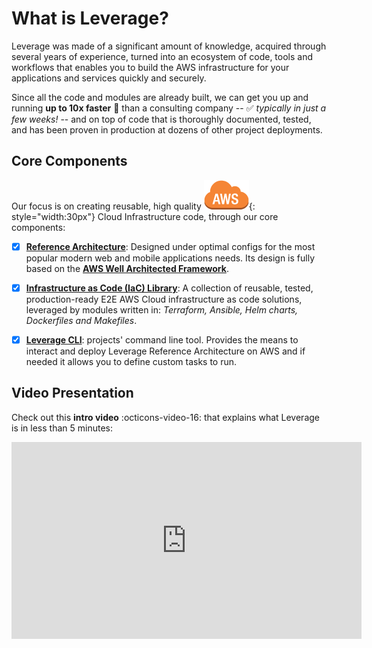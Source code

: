 # What is Leverage?
Leverage was made of a significant amount of knowledge, acquired through several years of experience, turned into an ecosystem of code, tools and workflows that enables you to build the AWS infrastructure for your applications and services quickly and securely.

Since all the code and modules are already built, we can get you up and running **up to 10x faster** :rocket: 
than a consulting company -- :white_check_mark: *typically in just a few weeks!* -- and on top of code that is thoroughly documented, tested, and has been proven in production at dozens of other project deployments.

## Core Components
Our focus is on creating reusable, high quality ![leverage-aws](/assets/images/icons/aws-emojipack/General_AWScloud.png "AWS"){: style="width:30px"} Cloud Infrastructure code, through our core components:

- [x] [**Reference Architecture**](/user-guide/ref-architecture-aws/overview/): Designed under optimal configs for the most popular modern web and mobile applications needs. Its design is fully based on the
[**AWS Well Architected Framework**](/work-with-us/support/#aws-well-architected-review).

- [x] [**Infrastructure as Code (IaC) Library**](/user-guide/infra-as-code-library/overview/): A collection of reusable, tested, production-ready E2E AWS Cloud infrastructure as code solutions, leveraged by modules written in: *Terraform, Ansible, Helm charts, Dockerfiles and Makefiles*.

- [x] [**Leverage CLI**](/user-guide/leverage-cli/overview/): projects' command line tool. Provides the means to interact and deploy Leverage Reference Architecture on AWS and if needed it allows you to define custom tasks to run.

## Video Presentation
Check out this **intro video** :octicons-video-16: that explains what Leverage is in less than 5 minutes:
<iframe width="560" height="315" src="https://www.youtube.com/embed/-vb9Qtz6mLs" title="Leverage Intro Video" frameborder="0" allow="accelerometer; autoplay; clipboard-write; encrypted-media; gyroscope; picture-in-picture" allowfullscreen></iframe>
